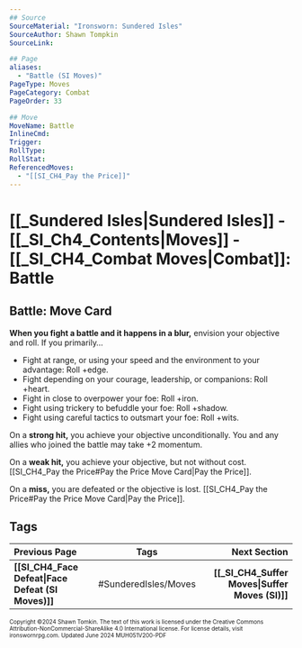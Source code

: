 ```yaml
---
## Source
SourceMaterial: "Ironsworn: Sundered Isles"
SourceAuthor: Shawn Tompkin
SourceLink: 

## Page
aliases: 
  - "Battle (SI Moves)"
PageType: Moves
PageCategory: Combat
PageOrder: 33

## Move
MoveName: Battle
InlineCmd: 
Trigger: 
RollType: 
RollStat: 
ReferencedMoves:
  - "[[SI_CH4_Pay the Price]]"
---
```

# [[_Sundered Isles|Sundered Isles]] - [[_SI_Ch4_Contents|Moves]] - [[_SI_CH4_Combat Moves|Combat]]: Battle
## Battle: Move Card
**When you fight a battle and it happens in a blur,** envision your objective and roll. If you primarily…
- Fight at range, or using your speed and the environment to your advantage: Roll +edge.
- Fight depending on your courage, leadership, or companions: Roll +heart.
- Fight in close to overpower your foe: Roll +iron.
- Fight using trickery to befuddle your foe: Roll +shadow.
- Fight using careful tactics to outsmart your foe: Roll +wits.

On a **strong hit,** you achieve your objective unconditionally. You and any allies who joined the battle may take +2 momentum.

On a **weak hit,** you achieve your objective, but not without cost. [[SI_CH4_Pay the Price#Pay the Price Move Card|Pay the Price]].

On a **miss,** you are defeated or the objective is lost. [[SI_CH4_Pay the Price#Pay the Price Move Card|Pay the Price]].

## Tags

| Previous Page | Tags | Next Section |
| :--- | :---: | ---: |
| **[[SI_CH4_Face Defeat\|Face Defeat (SI Moves)]]** | #SunderedIsles/Moves | **[[_SI_CH4_Suffer Moves\|Suffer Moves (SI)]]** |

<font size=-2>Copyright ©2024 Shawn Tomkin. The text of this work is licensed under the Creative Commons Attribution-NonCommercial-ShareAlike 4.0 International license. For license details, visit ironswornrpg.com. Updated June 2024 MUH051V200-PDF</font>